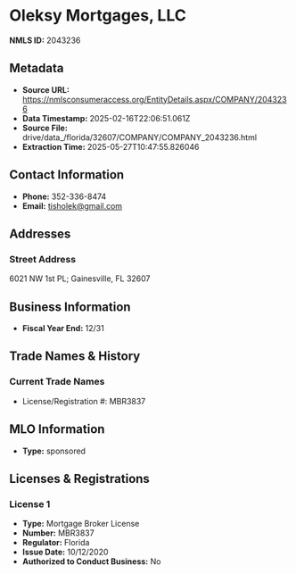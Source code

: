 # Oleksy Mortgages, LLC

**NMLS ID:** 2043236

## Metadata
- **Source URL:** https://nmlsconsumeraccess.org/EntityDetails.aspx/COMPANY/2043236
- **Data Timestamp:** 2025-02-16T22:06:51.061Z
- **Source File:** drive/data_/florida/32607/COMPANY/COMPANY_2043236.html
- **Extraction Time:** 2025-05-27T10:47:55.826046

## Contact Information
- **Phone:** 352-336-8474
- **Email:** tisholek@gmail.com

## Addresses
### Street Address
6021 NW 1st PL; Gainesville, FL 32607

## Business Information
- **Fiscal Year End:** 12/31

## Trade Names & History
### Current Trade Names
- License/Registration #: MBR3837

## MLO Information
- **Type:** sponsored

## Licenses & Registrations

### License 1
- **Type:** Mortgage Broker License
- **Number:** MBR3837
- **Regulator:** Florida
- **Issue Date:** 10/12/2020
- **Authorized to Conduct Business:** No
